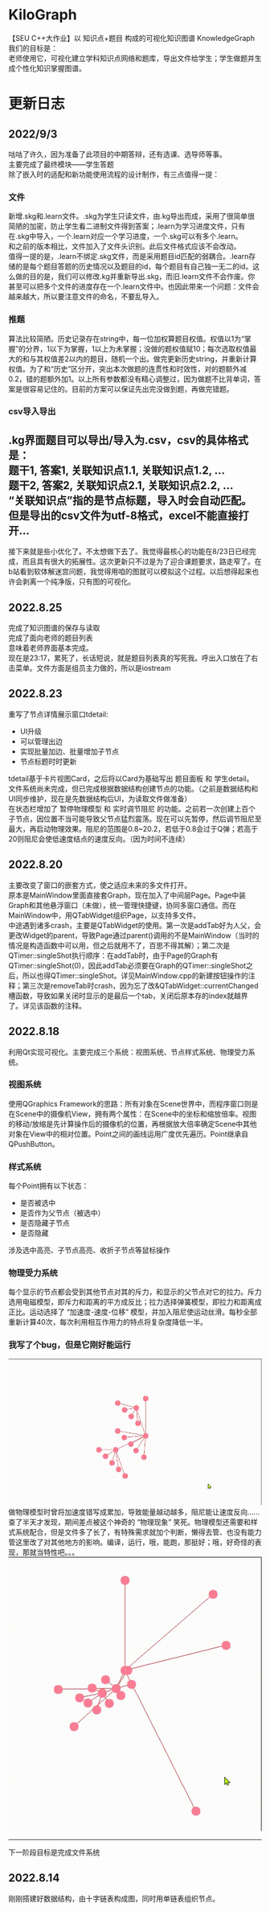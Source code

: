 # KiloGraph
【SEU C++大作业】以 知识点+题目 构成的可视化知识图谱 KnowledgeGraph<br>
我们的目标是：<br>
老师使用它，可视化建立学科知识点网络和题库，导出文件给学生；学生做题并生成个性化知识掌握图谱。

# 更新日志

## 2022/9/3

咕咕了许久，因为准备了此项目的中期答辩，还有选课、选导师等事。<br>
主要完成了最终模块——学生答题<br>
除了嵌入时的适配和新功能使用流程的设计制作，有三点值得一提：<br>

### 文件

新增.skg和.learn文件。.skg为学生只读文件，由.kg导出而成，采用了很简单很简陋的加密，防止学生看二进制文件得到答案；.learn为学习进度文件，只有在.skg中导入，一个.learn对应一个学习进度，一个.skg可以有多个.learn。<br>
和之前的版本相比，文件加入了文件头识别。此后文件格式应该不会改动。<br>
值得一提的是，.learn不绑定.skg文件，而是采用题目id匹配的弱耦合。.learn存储的是每个题目答题的历史情况以及题目的id，每个题目有自己独一无二的id。这么做的目的是，我们可以修改.kg并重新导出.skg，而旧.learn文件不会作废。你甚至可以把多个文件的进度存在一个.learn文件中。也因此带来一个问题：文件会越来越大，所以要注意文件的命名，不要乱导入。

### 推题

算法比较简陋。历史记录存在string中，每一位加权算题目权值。权值以1为“掌握”的分界，1以下为掌握，1以上为未掌握；没做的题权值赋10；每次选取权值最大的和与其权值差2以内的题目，随机一个出。做完更新历史string，并重新计算权值。为了和“历史”区分开，突出本次做题的连贯性和时效性，对的题额外减0.2，错的题额外加1。以上所有参数都没有精心调整过，因为做题不比背单词，答案是很容易记住的。目前的方案可以保证先出完没做到题，再做完错题。

### csv导入导出

.kg界面题目可以导出/导入为.csv，csv的具体格式是：<br>
题干1, 答案1, 关联知识点1.1, 关联知识点1.2, ...<br>
题干2, 答案2, 关联知识点2.1, 关联知识点2.2, ...<br>
“关联知识点”指的是节点标题，导入时会自动匹配。<br>
但是导出的csv文件为utf-8格式，excel不能直接打开...
---
接下来就是些小优化了。不太想做下去了。我觉得最核心的功能在8/23日已经完成，而且具有很大的拓展性。这次更新只不过是为了迎合课题要求，路走窄了。在b站看到软体解迷宫问题，我觉得用咱的图就可以模拟这个过程。以后想得起来也许会剥离一个纯净版，只有图的可视化。


## 2022.8.25
完成了知识图谱的保存与读取<br>
完成了面向老师的题目列表<br>
意味着老师界面基本完成。<br>
现在是23:17，累死了，长话短说，就是题目列表真的写死我。呼出入口放在了右击菜单。文件方面是组员主力做的，所以是iostream

## 2022.8.23
重写了节点详情展示窗口tdetail:

- UI升级
- 可以管理出边
- 实现批量加边、批量增加子节点
- 节点标题时时更新

tdetail基于卡片视图Card，之后将以Card为基础写出 题目面板 和 学生detail。<br>
文件系统尚未完成，但已完成根据数据结构创建节点的功能。（之前是数据结构和UI同步维护，现在是先数据结构后UI，为读取文件做准备）<br>
在状态栏增加了 暂停物理模型 和 实时调节阻尼 的功能。之前若一次创建上百个子节点，因位置不当可能导致父节点猛烈震荡。现在可以先暂停，然后调节阻尼至最大，再启动物理效果。阻尼的范围是0.8~20.2，若低于0.8会过于Q弹；若高于20则阻尼会使低速度结点的速度反向。（因为时间不连续）

## 2022.8.20
主要改变了窗口的嵌套方式，使之适应未来的多文件打开。<br>
原本是MainWindow里面直接套Graph，现在加入了中间层Page。Page中装Graph和其他悬浮窗口（未做），统一管理快捷键，协同多窗口通信。而在MainWindow中，用QTabWidget组织Page，以支持多文件。<br>
中途遇到诸多crash，主要是QTabWidget的使用。第一次是addTab好为人父，会更改Widget的parent，导致Page通过parent()调用的不是MainWindow（当时的情况是构造函数中可以用，但之后就用不了，百思不得其解）；第二次是QTimer::singleShot执行顺序：在addTab时，由于Page的Graph有QTimer::singleShot(0)，因此addTab必须要在Graph的QTimer::singleShot之后，所以也得QTimer::singleShot。详见MainWindow.cpp的新建按钮操作的注释；第三次是removeTab时crash，因为忘了改&QTabWidget::currentChanged槽函数，导致如果关闭时显示的是最后一个tab，关闭后原本存的index就越界了。详见该函数的注释。

## 2022.8.18
利用Qt实现可视化。主要完成三个系统：视图系统、节点样式系统、物理受力系统。

### 视图系统
使用QGraphics Framework的思路：所有对象在Scene世界中，而程序窗口则是在Scene中的摄像机View，拥有两个属性：在Scene中的坐标和缩放倍率。视图的移动/放缩是先计算操作后的摄像机的位置，再根据放大倍率确定Scene中其他对象在View中的相对位置。Point之间的画线运用广度优先遍历。Point继承自QPushButton。

### 样式系统
每个Point拥有以下状态：

- 是否被选中
- 是否作为父节点（被选中）
- 是否隐藏子节点
- 是否隐藏

涉及选中高亮、子节点高亮、收折子节点等鼠标操作

### 物理受力系统
每个显示的节点都会受到其他节点对其的斥力，和显示的父节点对它的拉力。斥力选用电磁模型，即斥力和距离的平方成反比；拉力选择弹簧模型，即拉力和距离成正比。运动选择了 “加速度-速度-位移” 模型，并加入阻尼使运动丝滑。每秒全部重新计算40次，每次利用相互作用力的特点将复杂度降低一半。

### 我写了个bug，但是它刚好能运行
![image](https://github.com/madderscientist/KiloGraph/blob/main/READMEsources/PHYfailed.gif)<br>
做物理模型时曾将加速度错写成累加，导致能量越动越多，阻尼能让速度反向......查了半天才发现，期间差点被这个神奇的 “物理现象” 笑死。物理模型还需要和样式系统配合，但是文件多了长了，有特殊需求就加个判断，懒得去管、也没有能力管这里改了对其他地方的影响。编译，运行，哦，能跑，那挺好；哦，好奇怪的表现，那就当特性吧。。。<br>
![image](https://github.com/madderscientist/KiloGraph/blob/main/READMEsources/PHYsucceess.gif)

---
下一阶段目标是完成文件系统


## 2022.8.14
刚刚搭建好数据结构，由十字链表构成图，同时用单链表组织节点。
